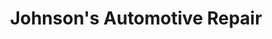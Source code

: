 ---
title: "Johnson's Automotive Repair"
url: /big-rapids/johnsons-automotive-repair/
shop: Autowerkstatt
---